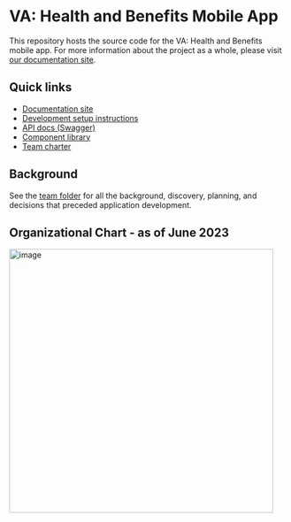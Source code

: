 # VA: Health and Benefits Mobile App

This repository hosts the source code for the VA: Health and Benefits mobile app. For more information about the project as a whole, please visit [our documentation site](https://department-of-veterans-affairs.github.io/va-mobile-app/).

## Quick links

- [Documentation site](https://department-of-veterans-affairs.github.io/va-mobile-app/)
- [Development setup instructions](https://department-of-veterans-affairs.github.io/va-mobile-app/docs/Engineering/FrontEnd/DevSetupInstructions/DevSetupProcess)
- [API docs (Swagger)](https://department-of-veterans-affairs.github.io/va-mobile-app/api/)
- [Component library](https://department-of-veterans-affairs.github.io/va-mobile-app/docs/UX/ComponentsSection/)
- [Team charter](https://department-of-veterans-affairs.github.io/va-mobile-app/docs/About/team-charter#operation/v1/immunizations)

## Background

See the [team folder](https://github.com/department-of-veterans-affairs/va.gov-team/tree/master/products/va-mobile-app) for all the background, discovery, planning, and decisions that preceded application development.

## Organizational Chart - as of June 2023
<img width="477" alt="image" src="https://github.com/department-of-veterans-affairs/va-mobile-app/assets/116006847/4d927da3-058a-47fb-853b-e8d12748ebab">
